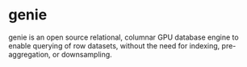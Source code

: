 # genie
genie is an open source relational, columnar GPU database engine to enable querying of row datasets, without the need for indexing, pre-aggregation, or downsampling.
